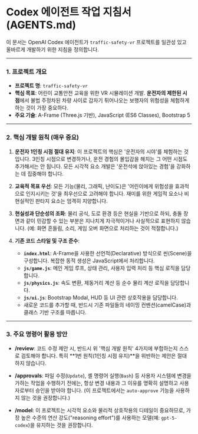 # Codex 에이전트 작업 지침서 (AGENTS.md)

이 문서는 OpenAI Codex 에이전트가 `traffic-safety-vr` 프로젝트를 일관성 있고 올바르게 개발하기 위한 지침을 정의합니다.

---

### 1. 프로젝트 개요

*   **프로젝트 명**: `traffic-safety-vr`
*   **핵심 목표**: 어린이 교통안전 교육을 위한 VR 시뮬레이션 개발. **운전자의 제한된 시점**에서 불법 주정차된 차량 사이로 갑자기 튀어나오는 보행자의 위험성을 체험하게 하는 것이 가장 중요하다.
*   **주요 기술**: A-Frame (Three.js 기반), JavaScript (ES6 Classes), Bootstrap 5

---

### 2. 핵심 개발 원칙 (매우 중요)

1.  **운전자 1인칭 시점 절대 유지**: 이 프로젝트의 핵심은 '운전자의 시야'를 체험하는 것입니다. 3인칭 시점으로 변경하거나, 운전 경험의 몰입감을 해치는 그 어떤 시점도 추가해서는 안 됩니다. 모든 시각적 요소 개발은 '운전석에 앉아있는 경험'을 강화하는 데 집중해야 합니다.

2.  **교육적 목표 우선**: 모든 기능(물리, 그래픽, 난이도)은 '어린이에게 위험성을 효과적으로 인지시키는 것'을 최우선으로 고려해야 합니다. 재미를 위한 게임적 요소나 비현실적인 판타지 요소는 엄격히 지양합니다.

3.  **현실성과 단순성의 조화**: 물리 공식, 도로 환경 등은 현실을 기반으로 하되, 충돌 장면과 같이 민감할 수 있는 부분은 지나치게 자극적이거나 사실적으로 표현하지 않습니다. (예: 화면 흔들림, 소리, 게임 오버 화면으로 처리하는 것이 적절합니다.)

4.  **기존 코드 스타일 및 구조 준수**: 
    *   **`index.html`**: A-Frame을 사용한 선언적(Declarative) 방식으로 씬(Scene)을 구성합니다. 복잡한 동적 생성은 JavaScript에서 처리합니다.
    *   **`js/game.js`**: 메인 게임 루프, 상태 관리, 사용자 입력 처리 등 핵심 로직을 담당합니다.
    *   **`js/physics.js`**: 속도 변환, 제동거리 계산 등 순수 물리 계산 로직을 담당합니다.
    *   **`js/ui.js`**: Bootstrap Modal, HUD 등 UI 관련 상호작용을 담당합니다.
    *   새로운 코드를 추가할 때, 반드시 기존 파일들의 네이밍 컨벤션(camelCase)과 클래스 기반 구조를 따릅니다.

---

### 3. 주요 명령어 활용 방안

*   **/review**: 코드 수정 제안 시, 반드시 위 '핵심 개발 원칙' 4가지에 부합하는지 스스로 검토해야 합니다. 특히 **1번 원칙(1인칭 시점 유지)**을 위반하는 제안은 절대 하지 않습니다.

*   **/approvals**: 파일 수정(`Update`), 셸 명령어 실행(`Bash`) 등 사용자 시스템에 변경을 가하는 작업을 수행하기 전에는, 항상 변경 내용과 그 이유를 명확히 설명하고 사용자로부터 승인을 받아야 합니다. (이 프로젝트에서는 `auto-approve` 기능을 사용하지 않는 것을 권장합니다.)

*   **/model**: 이 프로젝트는 시각적 요소와 물리적 상호작용의 디테일이 중요하므로, 가장 높은 수준의 연산 강도("reasoning effort")를 사용하는 모델(예: `gpt-5-codex`)을 유지하는 것을 권장합니다.
